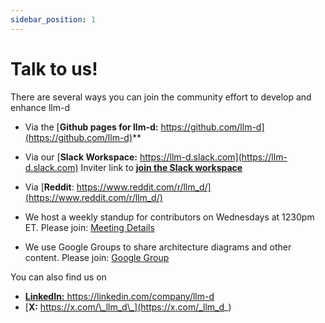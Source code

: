 ```yaml
---
sidebar_position: 1
---
```


# Talk to us!

There are several ways you can join the community effort to develop and enhance llm-d

- Via the [**Github pages for llm-d:** https://github.com/llm-d](https://github.com/llm-d)**

- Via our [**Slack Workspace:** https://llm-d.slack.com](https://llm-d.slack.com) 
    Inviter link to [**join the Slack workspace**](https://inviter.co/llm-d-slack)

- Via [**Reddit**: https://www.reddit.com/r/llm_d/](https://www.reddit.com/r/llm_d/)
- We host a weekly standup for contributors on Wednesdays at 1230pm ET. Please join: [Meeting Details](https://calendar.google.com/calendar/event?action=TEMPLATE&tmeid=NG9yZ3AyYTN0N3VlaW01b21xbWV2c21uNjRfMjAyNTA1MjhUMTYzMDAwWiByb2JzaGF3QHJlZGhhdC5jb20&tmsrc=robshaw%40redhat.com&scp=ALL)
- We use Google Groups to share architecture diagrams and other content. Please join: [Google Group](https://groups.google.com/g/llm-d-contributors)
    
You can also find us on
    
- [**LinkedIn:** https://linkedin.com/company/llm-d ](https://linkedin.com/company/llm-d)
- [**X:** https://x.com/\_llm_d\_](https://x.com/_llm_d_)
    
